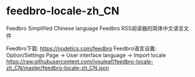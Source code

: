 # feedbro-locale-zh_CN
Feedbro Simplified Chinese language
Feedbro RSS阅读器的简体中文语言文件

Feedbro下载: https://nodetics.com/feedbro
Feedbro语言设置: Option/Settings Page -> User interface language -> Import locale
https://raw.githubusercontent.com/iyouleaf/feedbro-locale-zh_CN/master/feedbro-locale-zh_CN.json
